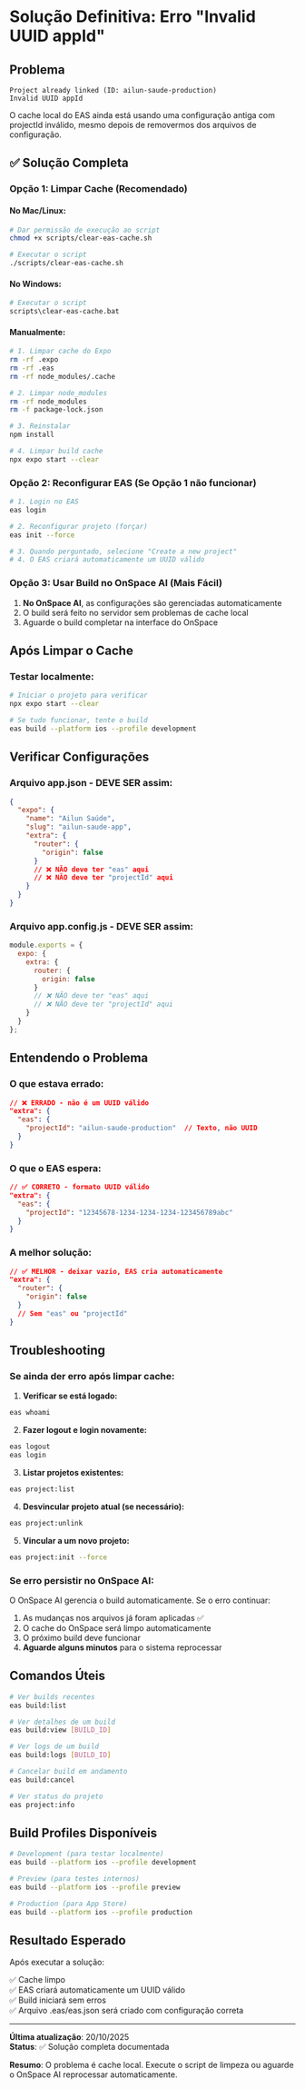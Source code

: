 # Solução Definitiva: Erro "Invalid UUID appId"

## Problema
```
Project already linked (ID: ailun-saude-production)
Invalid UUID appId
```

O cache local do EAS ainda está usando uma configuração antiga com projectId inválido, mesmo depois de removermos dos arquivos de configuração.

## ✅ Solução Completa

### Opção 1: Limpar Cache (Recomendado)

#### No Mac/Linux:
```bash
# Dar permissão de execução ao script
chmod +x scripts/clear-eas-cache.sh

# Executar o script
./scripts/clear-eas-cache.sh
```

#### No Windows:
```bash
# Executar o script
scripts\clear-eas-cache.bat
```

#### Manualmente:
```bash
# 1. Limpar cache do Expo
rm -rf .expo
rm -rf .eas
rm -rf node_modules/.cache

# 2. Limpar node_modules
rm -rf node_modules
rm -f package-lock.json

# 3. Reinstalar
npm install

# 4. Limpar build cache
npx expo start --clear
```

### Opção 2: Reconfigurar EAS (Se Opção 1 não funcionar)

```bash
# 1. Login no EAS
eas login

# 2. Reconfigurar projeto (forçar)
eas init --force

# 3. Quando perguntado, selecione "Create a new project"
# 4. O EAS criará automaticamente um UUID válido
```

### Opção 3: Usar Build no OnSpace AI (Mais Fácil)

1. **No OnSpace AI**, as configurações são gerenciadas automaticamente
2. O build será feito no servidor sem problemas de cache local
3. Aguarde o build completar na interface do OnSpace

## Após Limpar o Cache

### Testar localmente:
```bash
# Iniciar o projeto para verificar
npx expo start --clear

# Se tudo funcionar, tente o build
eas build --platform ios --profile development
```

## Verificar Configurações

### Arquivo app.json - DEVE SER assim:
```json
{
  "expo": {
    "name": "Ailun Saúde",
    "slug": "ailun-saude-app",
    "extra": {
      "router": {
        "origin": false
      }
      // ❌ NÃO deve ter "eas" aqui
      // ❌ NÃO deve ter "projectId" aqui
    }
  }
}
```

### Arquivo app.config.js - DEVE SER assim:
```javascript
module.exports = {
  expo: {
    extra: {
      router: {
        origin: false
      }
      // ❌ NÃO deve ter "eas" aqui
      // ❌ NÃO deve ter "projectId" aqui
    }
  }
};
```

## Entendendo o Problema

### O que estava errado:
```json
// ❌ ERRADO - não é um UUID válido
"extra": {
  "eas": {
    "projectId": "ailun-saude-production"  // Texto, não UUID
  }
}
```

### O que o EAS espera:
```json
// ✅ CORRETO - formato UUID válido
"extra": {
  "eas": {
    "projectId": "12345678-1234-1234-1234-123456789abc"
  }
}
```

### A melhor solução:
```json
// ✅ MELHOR - deixar vazio, EAS cria automaticamente
"extra": {
  "router": {
    "origin": false
  }
  // Sem "eas" ou "projectId"
}
```

## Troubleshooting

### Se ainda der erro após limpar cache:

1. **Verificar se está logado:**
```bash
eas whoami
```

2. **Fazer logout e login novamente:**
```bash
eas logout
eas login
```

3. **Listar projetos existentes:**
```bash
eas project:list
```

4. **Desvincular projeto atual (se necessário):**
```bash
eas project:unlink
```

5. **Vincular a um novo projeto:**
```bash
eas project:init --force
```

### Se erro persistir no OnSpace AI:

O OnSpace AI gerencia o build automaticamente. Se o erro continuar:
1. As mudanças nos arquivos já foram aplicadas ✅
2. O cache do OnSpace será limpo automaticamente
3. O próximo build deve funcionar
4. **Aguarde alguns minutos** para o sistema reprocessar

## Comandos Úteis

```bash
# Ver builds recentes
eas build:list

# Ver detalhes de um build
eas build:view [BUILD_ID]

# Ver logs de um build
eas build:logs [BUILD_ID]

# Cancelar build em andamento
eas build:cancel

# Ver status do projeto
eas project:info
```

## Build Profiles Disponíveis

```bash
# Development (para testar localmente)
eas build --platform ios --profile development

# Preview (para testes internos)
eas build --platform ios --profile preview

# Production (para App Store)
eas build --platform ios --profile production
```

## Resultado Esperado

Após executar a solução:

✅ Cache limpo  
✅ EAS criará automaticamente um UUID válido  
✅ Build iniciará sem erros  
✅ Arquivo .eas/eas.json será criado com configuração correta  

---

**Última atualização**: 20/10/2025  
**Status**: ✅ Solução completa documentada

**Resumo**: O problema é cache local. Execute o script de limpeza ou aguarde o OnSpace AI reprocessar automaticamente.
